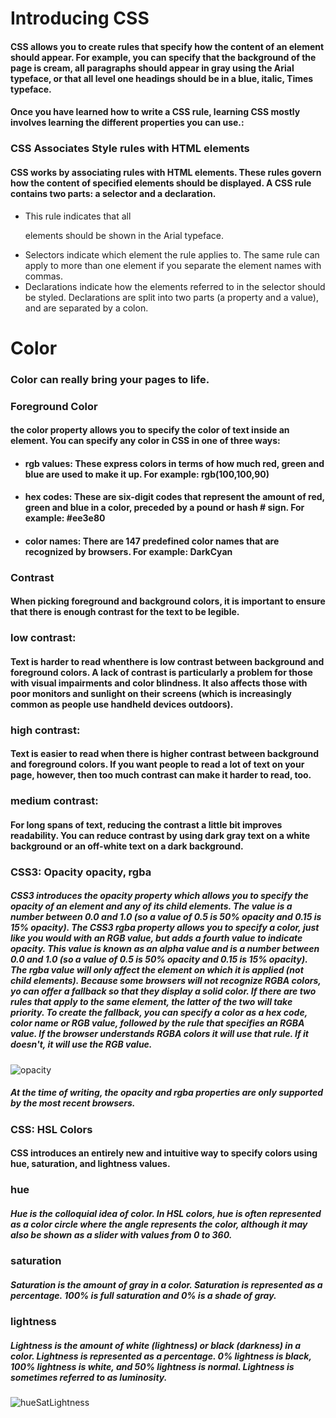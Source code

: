 # Introducing CSS
#### CSS allows you to create rules that specify how the content of an element should appear. For example, you can specify that the background of the page is cream, all paragraphs should appear in gray using the Arial typeface, or that all level one headings should be in a blue, italic, Times typeface.
#### Once you have learned how to write a CSS rule, learning CSS mostly involves learning the different properties you can use.: 

### CSS Associates Style rules with HTML elements
#### CSS works by associating rules with HTML elements. These rules govern how the content of specified elements should be displayed. A CSS rule contains two parts: a selector and a declaration.
* This rule indicates that all <p> elements should be shown in the Arial typeface.
* Selectors indicate which element the rule applies to. The same rule can apply to more than one element if you separate the element names with commas.
* Declarations indicate how the elements referred to in the selector should be styled. Declarations are split into two parts (a property and a value), and are separated by a colon.

# Color
### Color can really bring your pages to life.
### Foreground Color
#### the color property allows you to specify the color of text inside an element. You can specify any color in CSS in one of three ways:
* #### rgb values: These express colors in terms of how much red, green and blue are used to make it up. For example: rgb(100,100,90)
* #### hex codes: These are six-digit codes that represent the amount of red, green and blue in a color, preceded by a pound or hash # sign. For example: #ee3e80
* #### color names: There are 147 predefined color names that are recognized by browsers. For example: DarkCyan

### Contrast
#### When picking foreground and background colors, it is important to ensure that there is enough contrast for the text to be legible.
### low contrast:
#### Text is harder to read whenthere is low contrast between background and foreground colors. A lack of contrast is particularly a problem for those with visual impairments and color blindness. It also affects those with poor monitors and sunlight on their screens (which is increasingly common as people use handheld devices outdoors).
### high contrast:
#### Text is easier to read when there is higher contrast between background and foreground colors. If you want people to read a lot of text on your page, however, then too much contrast can make it harder to read, too.
### medium contrast:
#### For long spans of text, reducing the contrast a little bit improves readability. You can reduce contrast by using dark gray text on a white background or an off-white text on a dark background.

### CSS3: Opacity opacity, rgba 
##### CSS3 introduces the opacity property which allows you to specify the opacity of an element and any of its child elements. The value is a number between 0.0 and 1.0 (so a value of 0.5 is 50% opacity and 0.15 is 15% opacity). The CSS3 rgba property allows you to specify a color, just like you would with an RGB value, but adds a fourth value to indicate opacity. This value is known as an alpha value and is a number between 0.0 and 1.0 (so a value of 0.5 is 50% opacity and 0.15 is 15% opacity). The rgba value will only affect the element on which it is applied (not child elements). Because some browsers will not recognize RGBA colors, yo can offer a fallback so that they display a solid color. If there are two rules that apply to the same element, the latter of the two will take priority. To create the fallback, you can specify a color as a hex code, color name or RGB value, followed by the rule that specifies an RGBA value. If the browser understands RGBA colors it will use that rule. If it doesn't, it will use the RGB value. 
![opacity](https://www.lambdatest.com/blog/wp-content/uploads/2019/03/css-opacity-property-1.png)

##### At the time of writing, the opacity and rgba properties are only supported by the most recent browsers.

### CSS: HSL Colors
#### CSS introduces an entirely new and intuitive way to specify colors using hue, saturation, and lightness values.
### hue
##### Hue is the colloquial idea of color. In HSL colors, hue is often represented as a color circle where the angle represents the color, although it may also be shown as a slider with values from 0 to 360.
### saturation
##### Saturation is the amount of gray in a color. Saturation is represented as a percentage. 100% is full saturation and 0% is a shade of gray.
### lightness
##### Lightness is the amount of white (lightness) or black (darkness) in a color. Lightness is represented as a percentage. 0% lightness is black, 100% lightness is white, and 50% lightness is normal. Lightness is sometimes referred to as luminosity.
![hueSatLightness](https://crossfeyer.com/wp-content/uploads/2019/07/Hue-Lightness-Saturation-01-300x210.jpg)
